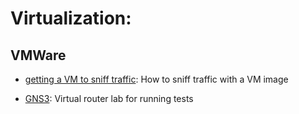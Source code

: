 # Virtualization:  

## VMWare
- [getting a VM to sniff traffic](getting-a-vm-to-sniff-traffic.md): How to sniff traffic with a VM image

- [GNS3](gns3.md): Virtual router lab for running tests